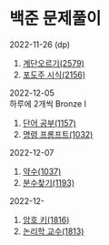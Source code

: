 # 백준 문제풀이
2022-11-26 (dp)
1. [계단오르기(2579)](https://www.acmicpc.net/problem/2579)
2. [포도주 시식(2156)](https://www.acmicpc.net/problem/2156)

2022-12-05
<br> 하루에 2개씩 Bronze I
1. [단어 공부(1157)](https://www.acmicpc.net/problem/1157)
2. [명령 프롬프트(1032)](https://www.acmicpc.net/problem/1032)

2022-12-07
1. [약수(1037)](https://www.acmicpc.net/problem/1037)
2. [분수찾기(1193)](https://www.acmicpc.net/problem/1193)

2022-12-
1. [암호 키(1816)](https://www.acmicpc.net/problem/1816)
2. [논리학 교수(1813)](https://www.acmicpc.net/problem/1813)